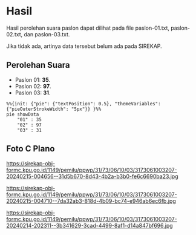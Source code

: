 # Hasil

Hasil perolehan suara paslon dapat dilihat pada file paslon-01.txt, paslon-02.txt, dan paslon-03.txt.

Jika tidak ada, artinya data tersebut belum ada pada SIREKAP.

## Perolehan Suara

 * Paslon 01: **35**.
 * Paslon 02: **97**.
 * Paslon 03: **31**.

```mermaid
%%{init: {"pie": {"textPosition": 0.5}, "themeVariables": {"pieOuterStrokeWidth": "5px"}} }%%
pie showData
    "01" : 35
    "02" : 97
    "03" : 31
```
## Foto C Plano

https://sirekap-obj-formc.kpu.go.id/1149/pemilu/ppwp/31/73/06/10/03/3173061003207-20240215-004656--31d5b670-8d43-4b2a-b3b0-fe6c6690ba23.jpg

https://sirekap-obj-formc.kpu.go.id/1149/pemilu/ppwp/31/73/06/10/03/3173061003207-20240215-004710--7da32ab3-818d-4b09-bc74-e946ab6ec6fb.jpg

https://sirekap-obj-formc.kpu.go.id/1149/pemilu/ppwp/31/73/06/10/03/3173061003207-20240214-202311--3b341629-3cad-4499-8af1-d14a847bf696.jpg
